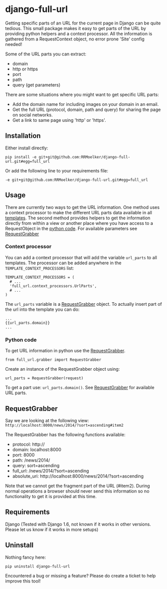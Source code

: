 django-full-url
===================

Getting specific parts of an URL for the current page in Django can be quite tedious. This small package makes it easy to get parts of the URL by providing python helpers and a context processor. All the information is gathered from a RequestContext object, no error prone 'Site' config needed!

Some of the URL parts you can extract:

* domain
* http or https
* port
* path
* query (get parameters)

There are some situations where you might want to get specific URL parts:

* Add the domain name for including images on your domain in an email.
* Get the full URL (protocol, domain, path and query) for sharing the page on social networks.
* Get a link to same page using 'http' or 'https'.

## Installation

Either install directly:

`pip install -e git+git@github.com:RRMoelker/django-full-url.git#egg=full_url`

Or add the following line to your requirements file:

`-e git+git@github.com:RRMoelker/django-full-url.git#egg=full_url`


## Usage

There are currently two ways to get the URL information. One method uses a context processor to make the different URL parts data available in all [templates](#context-processor). The second method provides helpers to get the information directly from within a view or another place where you have access to a RequestObject in the [python code](#python-code). For available parameters see [RequestGrabber](#grabber)

### <a href="context-processor"></a>Context processor

You can add a context processor that will add the variable `url_parts` to all templates.
The processor can be added anywhere in the `TEMPLATE_CONTEXT_PROCESSORS` list:

```
TEMPLATE_CONTEXT_PROCESSORS = (
  # ...
  'full_url.context_processors.UrlParts',
  # ...
)
```

The `url_parts` variable is a [RequestGrabber](#grabber) object. To actually insert part of the url into the template you can do:
```
...
{{url_parts.domain}}
...
```


### <a href="#python-code"></a>Python code

To get URL information in python use the [RequestGrabber](#grabber).
```
from full_url.grabber import RequestGrabber
```

Create an instance of the RequestGrabber object using:

```
url_parts = RequestGrabber(request)
```

To get a part use: `url_parts.domain()`. See [RequestGrabber](#grabber) for available URL parts.


## <a name="grabber"></a>RequestGrabber

Say we are looking at the following view: `http://localhost:8000/news/2014/?sort=ascending#item2`

The RequestGrabber has the following functions available:

* protocol: http://
* domain: localhost:8000
* port: 8000
* path: /news/2014/
* query: sort=ascending
* full_url: /news/2014/?sort=ascending
* absolute_uri: http://localhost:8000/news/2014/?sort=ascending

Note that we cannot get the fragment part of the URL (#item2).
During normal operations a browser should never send this information so no functionality to get it is provided at this time.

## Requirements
Django
(Tested with Django 1.6, not known if it works in other versions. Please let us know if it works in more setups)

## Uninstall
Nothing fancy here:

```
pip uninstall django-full-url
```

Encountered a bug or missing a feature? Please do create a ticket to help improve this tool!
